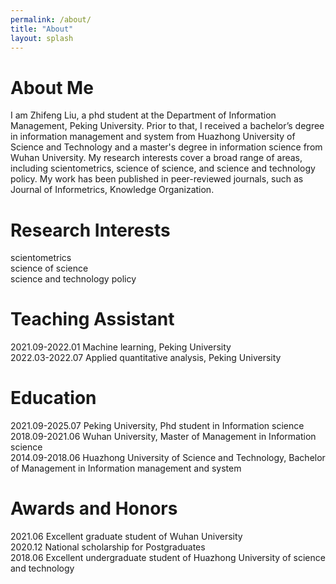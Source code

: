 ```yaml
---
permalink: /about/
title: "About"
layout: splash
---
```


# About Me
I am Zhifeng Liu, a phd student at the Department of Information Management, Peking University. Prior to that, I received a bachelor’s degree in information management and system from Huazhong University of Science and Technology and a master's degree in information science from Wuhan University. My research interests cover a broad range of areas, including scientometrics, science of science, and science and technology policy. My work has been published in peer-reviewed journals, such as Journal of Informetrics, Knowledge Organization.

# Research Interests
scientometrics   
science of science   
science and technology policy   

# Teaching Assistant
2021.09-2022.01 Machine learning, Peking University   
2022.03-2022.07 Applied quantitative analysis, Peking University   

# Education
2021.09-2025.07 Peking University, Phd student in Information science   
2018.09-2021.06 Wuhan University, Master of Management in Information science   
2014.09-2018.06 Huazhong University of Science and Technology, Bachelor of Management in Information management and system   

# Awards and Honors
2021.06 Excellent graduate student of Wuhan University   
2020.12 National scholarship for Postgraduates   
2018.06 Excellent undergraduate student of Huazhong University of science and technology   
